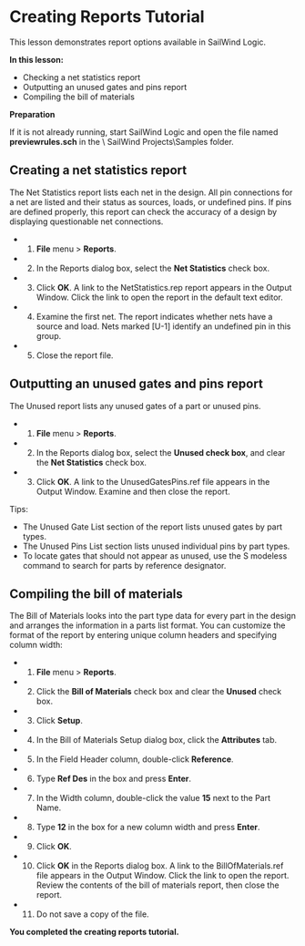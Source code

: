 # Creating Reports Tutorial
This lesson demonstrates report options available in SailWind Logic.

****In this lesson:****

- Checking a net statistics report
- Outputting an unused gates and pins report
- Compiling the bill of materials

****Preparation****

If it is not already running, start SailWind Logic and open the file named **previewrules.sch** in the \ SailWind Projects\Samples folder.

## Creating a net statistics report
The Net Statistics report lists each net in the design. All pin connections for a net are listed and their status as sources, loads, or undefined pins. If pins are defined properly, this report can check the accuracy of a design by displaying questionable net connections.

- 1. **File** menu > **Reports**.
- 2. In the Reports dialog box, select the **Net Statistics** check box.
- 3. Click **OK**. A link to the NetStatistics.rep report appears in the Output Window. Click the link to open the report in the default text editor.
- 4. Examine the first net. The report indicates whether nets have a source and load. Nets marked [U-1] identify an undefined pin in this group.
- 5. Close the report file.

## Outputting an unused gates and pins report
The Unused report lists any unused gates of a part or unused pins.

- 1. **File** menu > **Reports**.
- 2. In the Reports dialog box, select the **Unused check box**, and clear the **Net Statistics** check box.
- 3. Click **OK**. A link to the UnusedGatesPins.ref file appears in the Output Window. Examine and then close the report.

Tips:

- The Unused Gate List section of the report lists unused gates by part types.
- The Unused Pins List section lists unused individual pins by part types.
- To locate gates that should not appear as unused, use the S modeless command to search for parts by reference designator.

## Compiling the bill of materials
The Bill of Materials looks into the part type data for every part in the design and arranges the information in a parts list format. You can customize the format of the report by entering unique column headers and specifying column width:

- 1. **File** menu > **Reports**.
- 2. Click the **Bill of Materials** check box and clear the **Unused** check box.
- 3. Click **Setup**.
- 4. In the Bill of Materials Setup dialog box, click the **Attributes** tab.
- 5. In the Field Header column, double-click **Reference**.
- 6. Type **Ref Des** in the box and press **Enter**.
- 7. In the Width column, double-click the value **15** next to the Part Name.
- 8. Type **12** in the box for a new column width and press **Enter**.
- 9. Click **OK**.
- 10. Click **OK** in the Reports dialog box. A link to the BillOfMaterials.ref file appears in the Output Window. Click the link to open the report. Review the contents of the bill of materials report, then close the report.
- 11. Do not save a copy of the file.

****You completed the creating reports tutorial.****
